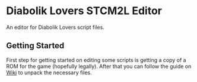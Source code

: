 # Diabolik Lovers STCM2L Editor
An editor for Diabolik Lovers script files.
## Getting Started
First step for getting started on editing some scripts is getting a copy of a ROM for the game (hopefully legally).
After that you can follow the guide on [Wiki](https://github.com/kubo25/Diabolik-Lovers-STCM2L-Editor/wiki) to unpack the necessary files.
